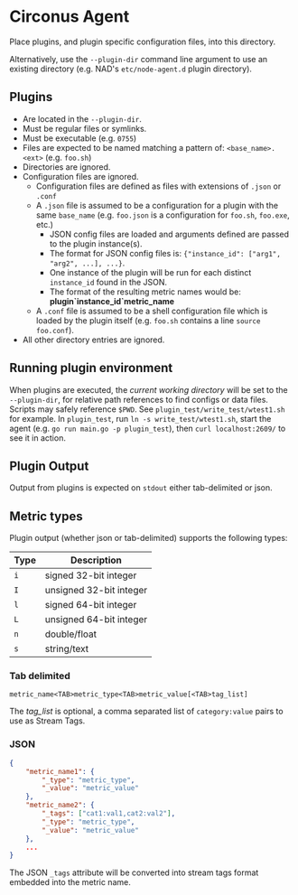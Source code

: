 # Circonus Agent

Place plugins, and plugin specific configuration files, into this directory.

Alternatively, use the `--plugin-dir` command line argument to use an existing directory (e.g. NAD's `etc/node-agent.d` plugin directory).

## Plugins

* Are located in the `--plugin-dir`.
* Must be regular files or symlinks.
* Must be executable (e.g. `0755`)
* Files are expected to be named matching a pattern of: `<base_name>.<ext>` (e.g. `foo.sh`)
* Directories are ignored.
* Configuration files are ignored.
    * Configuration files are defined as files with extensions of `.json` or `.conf`
    * A `.json` file is assumed to be a configuration for a plugin with the same `base_name` (e.g. `foo.json` is a configuration for `foo.sh`, `foo.exe`, etc.)
        * JSON config files are loaded and arguments defined are passed to the plugin instance(s).
        * The format for JSON config files is: `{"instance_id": ["arg1", "arg2", ...], ...}`.
        * One instance of the plugin will be run for each distinct `instance_id` found in the JSON.
        * The format of the resulting metric names would be: **plugin\`instance_id\`metric_name**
    * A `.conf` file is assumed to be a shell configuration file which is loaded by the plugin itself (e.g. `foo.sh` contains a line `source foo.conf`).
* All other directory entries are ignored.

## Running plugin environment

When plugins are executed, the _current working directory_ will be set to the `--plugin-dir`, for relative path references to find configs or data files. Scripts may safely reference `$PWD`. See `plugin_test/write_test/wtest1.sh` for example. In `plugin_test`, run `ln -s write_test/wtest1.sh`, start the agent (e.g. `go run main.go -p plugin_test`), then `curl localhost:2609/` to see it in action.

## Plugin Output

Output from plugins is expected on `stdout` either tab-delimited or json.

## Metric types

Plugin output (whether json or tab-delimited) supports the following types:

| Type | Description             |
| ---- | ----------------------- |
| `i`  | signed 32-bit integer   |
| `I`  | unsigned 32-bit integer |
| `l`  | signed 64-bit integer   |
| `L`  | unsigned 64-bit integer |
| `n`  | double/float            |
| `s`  | string/text             |

### Tab delimited

`metric_name<TAB>metric_type<TAB>metric_value[<TAB>tag_list]`

The *tag_list* is optional, a comma separated list of `category:value` pairs to use as Stream Tags.

### JSON

```json
{
    "metric_name1": {
        "_type": "metric_type",
        "_value": "metric_value"
    },
    "metric_name2": {
        "_tags": ["cat1:val1,cat2:val2"],
        "_type": "metric_type",
        "_value": "metric_value"
    },
    ...
}
```

The JSON `_tags` attribute will be converted into stream tags format embedded into the metric name.
